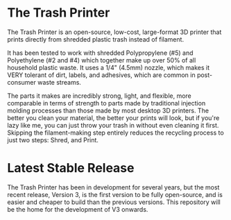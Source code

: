 # The Trash Printer
The Trash Printer is an open-source, low-cost, large-format 3D printer that prints directly from shredded plastic trash instead of filament.

It has been tested to work with shredded Polypropylene (#5) and Polyethylene (#2 and #4) which together make up over 50% of all household plastic waste. It uses a 1/4" (4.5mm) nozzle, which makes it VERY tolerant of dirt, labels, and adhesives, which are common in post-consumer waste streams.

The parts it makes are incredibly strong, light, and flexible, more comparable in terms of strength to parts made by traditional injection molding processes than those made by most desktop 3D printers. The better you clean your material, the better your prints will look, but if you're lazy like me, you can just throw your trash in without even cleaning it first. Skipping the filament-making step entirely reduces the recycling process to just two steps: Shred, and Print.

# Latest Stable Release
The Trash Printer has been in development for several years, but the most recent release, Version 3, is the first version to be fully open-source, and is easier and cheaper to build than the previous versions. This repository will be the home for the development of V3 onwards.

